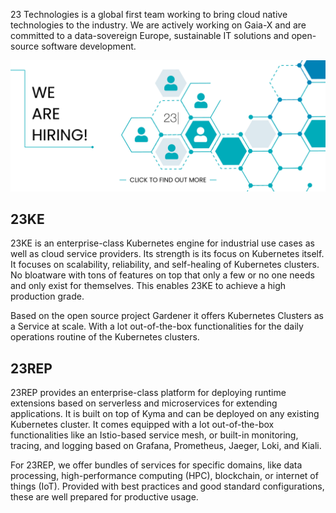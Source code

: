 23 Technologies is a global first team working to bring cloud native technologies to the industry. We are actively working on Gaia-X and are committed to a data-sovereign Europe, sustainable IT solutions and open-source software development.

<p align="center">
  <a href="https://23technologies.cloud/en#jobs-anchor">
    <img src="https://raw.githubusercontent.com/23technologies/.github/main/profile/images/we-are-hiring.png" alt="We are hiring!" />
  </a>
</p>

## 23KE

23KE is an enterprise-class Kubernetes engine for industrial use cases as well as cloud service providers. Its strength is its focus on Kubernetes itself. It focuses on scalability, reliability, and self-healing of Kubernetes clusters. No bloatware with tons of features on top that only a few or no one needs and only exist for themselves. This enables 23KE to achieve a high production grade.

Based on the open source project Gardener it offers Kubernetes Clusters as a Service at scale. With a lot out-of-the-box functionalities for the daily operations routine of the Kubernetes clusters.

## 23REP

23REP provides an enterprise-class platform for deploying runtime extensions based on serverless and microservices for extending applications. It is built on top of Kyma and can be deployed on any existing Kubernetes cluster. It comes equipped with a lot out-of-the-box functionalities like an Istio-based service mesh, or built-in monitoring, tracing, and logging based on Grafana, Prometheus, Jaeger, Loki, and Kiali.

For 23REP, we offer bundles of services for specific domains, like data processing, high-performance computing (HPC), blockchain, or internet of things (IoT). Provided with best practices and good standard configurations, these are well prepared for productive usage.
